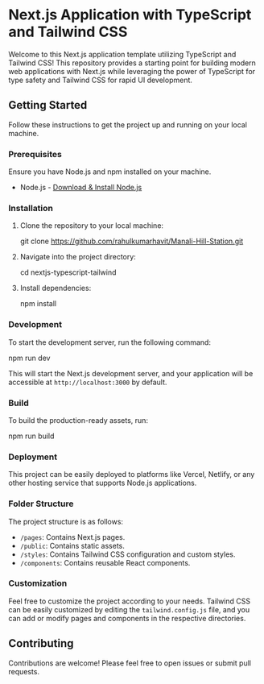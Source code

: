 # Next.js Application with TypeScript and Tailwind CSS

Welcome to this Next.js application template utilizing TypeScript and Tailwind CSS! This repository provides a starting point for building modern web applications with Next.js while leveraging the power of TypeScript for type safety and Tailwind CSS for rapid UI development.

## Getting Started

Follow these instructions to get the project up and running on your local machine.

### Prerequisites

Ensure you have Node.js and npm installed on your machine.

- Node.js - [Download & Install Node.js](https://nodejs.org/en/download/)

### Installation

1. Clone the repository to your local machine:


   git clone https://github.com/rahulkumarhavit/Manali-Hill-Station.git


2. Navigate into the project directory:

   cd nextjs-typescript-tailwind


3. Install dependencies:

   npm install


### Development

To start the development server, run the following command:

npm run dev


This will start the Next.js development server, and your application will be accessible at `http://localhost:3000` by default.

### Build

To build the production-ready assets, run:


npm run build


### Deployment

This project can be easily deployed to platforms like Vercel, Netlify, or any other hosting service that supports Node.js applications.

### Folder Structure

The project structure is as follows:

- `/pages`: Contains Next.js pages.
- `/public`: Contains static assets.
- `/styles`: Contains Tailwind CSS configuration and custom styles.
- `/components`: Contains reusable React components.

### Customization

Feel free to customize the project according to your needs. Tailwind CSS can be easily customized by editing the `tailwind.config.js` file, and you can add or modify pages and components in the respective directories.

## Contributing

Contributions are welcome! Please feel free to open issues or submit pull requests.

